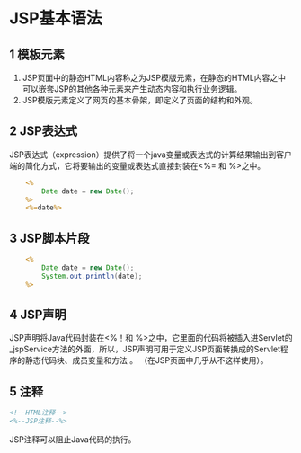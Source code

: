 # JSP基本语法

## 1 模板元素

1. JSP页面中的静态HTML内容称之为JSP模版元素，在静态的HTML内容之中可以嵌套JSP的其他各种元素来产生动态内容和执行业务逻辑。 
2. JSP模版元素定义了网页的基本骨架，即定义了页面的结构和外观。



## 2 JSP表达式

JSP表达式（expression）提供了将一个java变量或表达式的计算结果输出到客户端的简化方式，它将要输出的变量或表达式直接封装在<%= 和 %>之中。

```jsp
	<%
        Date date = new Date();
    %>
    <%=date%>
```



## 3 JSP脚本片段

```jsp
	<%
        Date date = new Date();
        System.out.println(date);
    %>
```



## 4 JSP声明

JSP声明将Java代码封装在<%！和 %>之中，它里面的代码将被插入进Servlet的_jspService方法的外面，所以，JSP声明可用于定义JSP页面转换成的Servlet程序的静态代码块、成员变量和方法 。 （在JSP页面中几乎从不这样使用）。



## 5 注释

```jsp
<!--HTML注释-->
<%--JSP注释--%>
```

JSP注释可以阻止Java代码的执行。